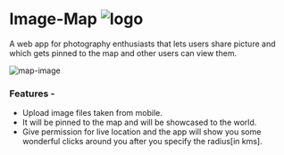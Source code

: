 # Image-Map ![logo](https://res.cloudinary.com/samadritsarkar/image/upload/v1593342764/image-map/address_w7e8y8.png)
A web app for photography enthusiasts that lets users share picture and which gets pinned to the map and other users can view them. 

![map-image](https://res.cloudinary.com/samadritsarkar/image/upload/v1593327923/image-map/63-630819_location-clipart-flat-map-location-map-clip-art_xzrd08.png)

### Features -
* Upload image files taken from mobile. 
* It will be pinned to the map and will be showcased to the world.
* Give permission for live location and the app will show you some wonderful clicks around you after you specify the radius[in kms].
